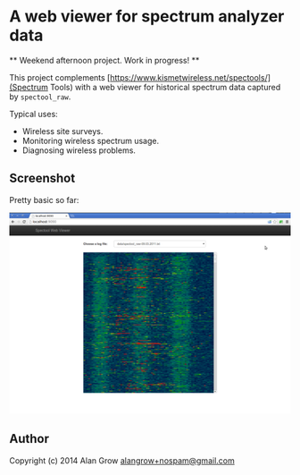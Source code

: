 # A web viewer for spectrum analyzer data #

** Weekend afternoon project. Work in progress! **

This project complements [https://www.kismetwireless.net/spectools/](Spectrum Tools) with a web viewer for historical spectrum data captured by `spectool_raw`.

Typical uses:

* Wireless site surveys.
* Monitoring wireless spectrum usage.
* Diagnosing wireless problems.

## Screenshot ##

Pretty basic so far:

![Spectool Web Viewer](./htdocs/img/spectool-web-screenshot-2014.02.09.png)

## Author ##

Copyright (c) 2014
Alan Grow <alangrow+nospam@gmail.com>

